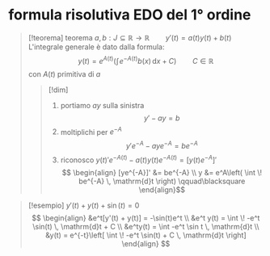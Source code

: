 # formula risolutiva EDO del 1° ordine
>[!teorema] teorema
>$a,b : J \subseteq \mathbb{R} \to \mathbb{R}\qquad y'(t) = a(t)y(t)+b(t)$
>L'integrale generale è dato dalla formula:
> $$ y(t) = e^{A(t)}\left(\int \! e^{-A(t)}b(x) \, \mathrm{d}x + C\right)\qquad C \in \mathbb{R} $$
con $A(t)$ primitiva di $a$
>
>>[!dim]
>>1. portiamo $ay$ sulla sinistra
>>$$y' - ay = b$$
>>2. moltiplichi per $e^{-A}$
>> $$ y'e^{-A} - aye^{-A} = be^{-A} $$
>>3. riconosco $y(t)'e^{-A(t)}-a(t)y(t)e^{-A(t)} = [y(t)e^{-A}]'$
>> $$ \begin{align}
>>[ye^{-A}]' &= be^{-A}  \\
>>y &= e^A\left( \int \! be^{-A} \, \mathrm{d}t  \right) \qquad\blacksquare
\end{align}$$



>[!esempio]
>$y'(t) + y(t) + \sin(t) = 0$
> $$ \begin{align}
> &e^t[y'(t) + y(t)] = -\sin(t)e^t \\
> &e^t y(t) = \int \! -e^t \sin(t) \, \mathrm{d}t + C  \\
>&e^ty(t) = \int -e^t \sin t \, \mathrm{d}t  \\
>&y(t) = e^{-t}\left[ \int \! -e^t \sin(t) + C \, \mathrm{d}t  \right]
>\end{align} $$

